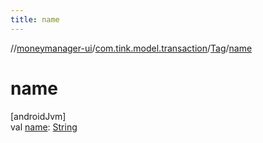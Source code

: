 ```yaml
---
title: name
---
```

//[moneymanager-ui](../../../index.html)/[com.tink.model.transaction](../index.html)/[Tag](index.html)/[name](name.html)



# name



[androidJvm]\
val [name](name.html): [String](https://kotlinlang.org/api/latest/jvm/stdlib/kotlin/-string/index.html)




